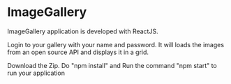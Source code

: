 # ImageGallery
ImageGallery application is developed with ReactJS.

Login to your gallery with your name and password.
It will loads the images from an open source API and displays it in a grid.

Download the Zip. 
Do "npm install" and 
Run the command "npm start" to run your application
